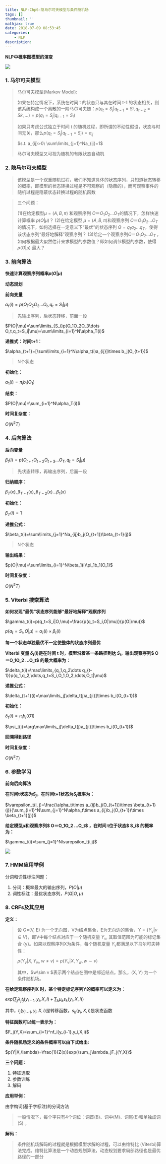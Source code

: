 ```yaml
---
title: NLP-Chp6-隐马尔可夫模型与条件随机场
tags: []
thumbnail: ''
mathjax: true
date: 2018-07-09 08:53:45
categories:
	- NLP
description:
---
```


**NLP中概率图模型的演变**

![](../asset/NLP-Chp6-隐马尔可夫模型与条件随机场/20559589.jpg)

### 1. 马尔可夫模型

> 马尔可夫模型(Markov Model):
>
> 如果在特定情况下，系统在时间 t 的状态只与其在时间 t-1 的状态相关，则该系统构成一个离散的一阶马尔可夫链：$p(q_t = S_j | q_{t-1} =Si ,q_{t-2} =Sk , \dots) =p(q_t = S_j | q_{t-1}=S_i )$
>
> 如果只考虑公式独立于时间 t 的随机过程，即所谓的不动性假设，状态与时间无关，那么$p(q_t = S_j | q_{t-1}=S_i )=a_{ij}$
>
> $s.t. a_{ij}>0\ \sum\limits_{j=1}^Na_{ij}=1$
>
> 马尔可夫模型又可视为随机的有限状态自动机 

### 2. 隐马尔可夫模型

> 该模型是一个双重随机过程，我们不知道具体的状态序列，只知道状态转移的概率，即模型的状态转换过程是不可观察的（隐蔽的），而可观察事件的随机过程是隐蔽状态转换过程的随机函数

> 三个问题：
>
> (1)在给定模型$\mu=(A, B, \pi)$ 和观察序列 $O＝O_1O_2 …O_T$的情况下，怎样快速计算概率 $p(O|\mu)$？
> (2)在给定模型 $\mu=(A, B, \pi)$和观察序列 $O＝O_1O_2 …O_T$的情况下，如何选择在一定意义下“最优”的状态序列 $Q = q_1 q_2 … q_T$，使得该状态序列“最好地解释”观察序列？
> (3)给定一个观察序列$O＝O_1O_2 …O_T$ ，如何根据最大似然估计来求模型的参数值？即如何调节模型的参数，使得$p(O|\mu)$ 最大？

### 3. 前向算法

**快速计算观察序列概率$p(O|\mu)$**

**动态规划**

**前向变量**

$\alpha_t(i)=p(O_1O_2O_3\dots O_t,q_t=S_i|\mu)$

> 先输出序列，后状态转移，前面一段

$P(O|\mu)=\sum\limits_{S_i}p(O_1O_2O_3\dots O_t,q_t=S_i|\mu)=\sum\limits_{i=1}^N\alpha_T(i)$

**递推式：时间t+1：**

$\alpha_{t+1}=[\sum\limits_{i=1}^N\alpha_t(i)a_{ij}]\times b_j(O_{t+1})$

> N个状态

**初始化：**

$\alpha_1(i)=\pi_ib_i(O_1)$

**结束：**

$P(O|\mu)=\sum_{i=1}^N\alpha_T(i)$

**时间复杂度：**

$O(N^2T)$

### 4. 后向算法

**后向变量**

$\beta_t(i)=p(O_{t+1}O_{t+2}O_{t+3}\dots O_T,q_t=S_i|\mu)$

> 先状态转移，再输出序列，后面一段

**归纳顺序：**

$\beta_T(x),\beta_{T-1}(x),\beta_{T-2}(x)\dots\beta_1(x)$

**初始化：**

$\beta_T(i)=1$

**递推公式：**

$\beta_t(i)=\sum\limits_{j=1}^Na_{ij}b_j(O_{t+1})\beta_{t+1}(j)$

> N个状态

**输出结果：**

$p(O|\mu)=\sum\limits_{i=1}^N\beta_1(i)\pi_1b_1(O_1)$

**时间复杂度：**

$O(N^2T)$

### 5. Viterbi 搜索算法

**如何发现“最优”状态序列能够“最好地解释”观察序列**

$\gamma_t(i)=p(q_t=S_i|O,\mu)=\frac{p(q_t=S_i,O|\mu)}{p(O|\mu)}$

$p(a_t=S_i,O|\mu)=\alpha_t(i)\times\beta_t(i)$

**每一个状态单独最优不一定使整体的状态序列最优**

**Viterbi 变量 $\delta_t(i)$是在时间 t 时，模型沿着某一条路径到达 $S_i$，输出观察序列$ O＝O_1O_2 …O_t$ 的最大概率为：**

$\delta_t(i)=\max\limits_{q_1,q_2\dots q_{t-1}}p(q_1,q_2,\dots,q_t=S_i,O_1,O_2,\dots,O_t|\mu)$

**递推公式：**

$\delta_{t+1}(i)=\max\limits_j[\delta_t(j)a_{ji}]\times b_i(O_{t+1})$

**初始化：**

$\delta_1(i)=\pi_ib_i(O1)$

$\psi_t(j)=\arg\max\limits_j[\delta_t(j)a_{ji}]\times b_i(O_{t+1})$

**回溯得到路径**

**时间复杂度：**

$O(N^2T)$

### 6. 参数学习

**前向后向算法**

**在时间t状态为$S_j$，在时间t+1状态为$S_i$概率为：**

$\varepsilon_t(i, j)=\frac{\alpha_t\times a_{ij}b_j(O_{t+1})\times \beta_{t+1}(j)}{\sum_{i=1}^N\sum_{j=1}^N\alpha_t\times a_{ij}b_j(O_{t+1})\times \beta_{t+1}(j)}$

**给定模型$\mu$和观察序列$ O＝O_1O_2 …O_t$ ，在时间 t位于状态$ S_i$ 的概率为：**

$\gamma_t(i)=\sum_{j=1}^N\varepsilon_t(i,j)$

![](../asset/NLP-Chp6-隐马尔可夫模型与条件随机场/65577340.jpg)

### 7. HMM应用举例

分词和词性标注问题：

1. 分词：概率最大的输出序列，$P(O|\mu)$
2. 词性标注：最优状态序列，$P(Q|O,\mu)$

### 8. CRFs及其应用

**定义：**

> 设 G=(V, E) 为一个无向图，V为结点集合，E为无向边的集合，$Y = \{Y_v | v\in V\}$，即V中每个结点对应于一个随机变量 $Y_v$, 其取值范围为可能的标记集合 {y}。如果以观察序列X为条件，每个随机变量 $Y_v$都满足以下马尔可夫特性：
>
> $p(Y_v|X,Y_w,w\neq v)=p(Y_v|X,Y_w,w\sim v)$
>
> 其中，$w\sim v $表示两个结点在图中是邻近结点。那么，(X, Y) 为一个条件随机场。

**在给定观察序列X 时，某个特定标记序列Y的概率可以定义为：**

$exp(\sum_j\lambda_jt_j(y_{i-1},y_i,X,i)+\sum_k\mu_ks_k(y_i,X,i))$

其中，$t_j(y_{i-1},y_i,X,i)$是转移函数，$s_k(y_i,X,i)$是状态函数

**特征函数可以统一表示为：**

$F_j(Y,X)=\sum_{i=1}^nf_i(y_{i-1},y_i,X,i)$

**条件随机场定义的条件概率可以由下式给出:**

$p(Y|X,\lambda)=\frac{1}{Z(x)}exp(\sum_j\lambda_jF_j(Y,X))$

**三个问题：**

1. 特征选取
2. 参数训练
3. 解码

**应用举例：**

由字构词(基于字标注)的分词方法

>一般情况下，每个字只有4个词位：词首(B)、词中(M)、词尾(E)和单独成词(S) 。

**解码：**

> 条件随机场解码的过程就是根据模型求解的过程，可以由维特比 (Viterbi)算法完成。维特比算法是一个动态规划算法，动态规划要求局部路径也是最优路径的一部分